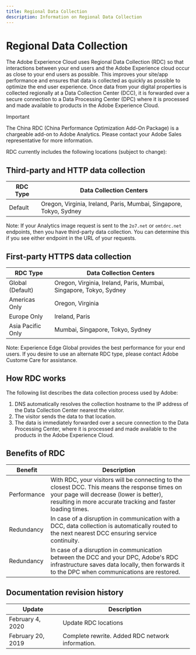 ```yaml
---
title: Regional Data Collection
description: Information on Regional Data Collection
---
```


# Regional Data Collection

The Adobe Experience Cloud uses Regional Data Collection (RDC) so that interactions between your end users and the Adobe Experience cloud occur as close to your end users as possible. This improves your site/app performance and ensures that data is collected as quickly as possible to optimize the end user experience. Once data from your digital properties is collected regionally at a Data Collection Center (DCC), it is forwarded over a secure connection to a Data Processing Center (DPC) where it is processed and made available to products in the Adobe Experience Cloud.

>[!IMPORTANT]
>
>The China RDC (China Performance Optimization Add-On Package) is a chargeable add-on to Adobe Analytics. Please contact your Adobe Sales representative for more information.

RDC currently includes the following locations (subject to change):

## Third-party and HTTP data collection

| RDC Type | Data Collection Centers |
|---------------------|-------------------|
| Default | Oregon, Virginia, Ireland, Paris, Mumbai, Singapore, Tokyo, Sydney |

Note: If your Analytics image request is sent to the `2o7.net` or `omtdrc.net` endpoints, then you have third-party data collection. You can determine this if you see either endpoint in the URL of your requests.

## First-party HTTPS data collection

| RDC Type | Data Collection Centers |
|---------------------|-------------------|
| Global (Default) | Oregon, Virginia, Ireland, Paris, Mumbai, Singapore, Tokyo, Sydney |
| Americas Only | Oregon, Virginia |
| Europe Only | Ireland, Paris |
| Asia Pacific Only | Mumbai, Singapore, Tokyo, Sydney |

Note: Experience Edge Global provides the best performance for your end users.  If you desire to use an alternate RDC type, please contact Adobe Custome Care for assistance.

## How RDC works

The following list describes the data collection process used by Adobe:

1. DNS automatically resolves the collection hostname to the IP address of the Data Collection Center nearest the visitor.
1. The visitor sends the data to that location.
1. The data is immediately forwarded over a secure connection to the Data Processing Center, where it is processed and made available to the products in the Adobe Experience Cloud.

## Benefits of RDC

| Benefit | Description |
|---------|-----------|
| Performance | With RDC, your visitors will be connecting to the closest DCC. This means the response times on your page will decrease (lower is better), resulting in more accurate tracking and faster loading times.|
| Redundancy | In case of a disruption in communication with a DCC, data collection is automatically routed to the next nearest DCC ensuring service continuity. |
| Redundancy | In case of a disruption in communication between the DCC and your DPC, Adobe's RDC infrastructure saves data locally, then forwards it to the DPC when communications are restored.|

## Documentation revision history

| Update | Description |
|--------|---------|
| February 4, 2020 | Update RDC locations |
| February 20, 2019 | Complete rewrite. Added RDC network information.|
